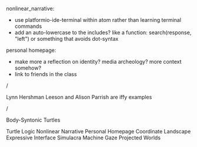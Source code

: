 nonlinear_narrative:
- use platformio-ide-terminal within atom rather than learning terminal commands
- add an auto-lowercase to the includes? like a function: search(response, "left") or something that avoids dot-syntax

personal homepage:
- make more a reflection on identity? media archeology? more context somehow?
- link to friends in the class



/

Lynn Hershman Leeson and Alison Parrish are iffy examples


/

Body-Syntonic Turtles

Turtle Logic
Nonlinear Narrative
Personal Homepage
Coordinate Landscape
Expressive Interface
Simulacra
Machine Gaze
Projected Worlds
